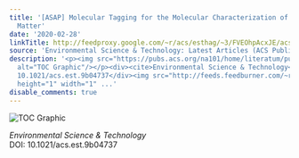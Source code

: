 ```yaml
---
title: '[ASAP] Molecular Tagging for the Molecular Characterization of Natural Organic
  Matter'
date: '2020-02-28'
linkTitle: http://feedproxy.google.com/~r/acs/esthag/~3/FVEOhpAcxJE/acs.est.9b04737
source: 'Environmental Science & Technology: Latest Articles (ACS Publications)'
description: '<p><img src="https://pubs.acs.org/na101/home/literatum/publisher/achs/journals/content/esthag/0/esthag.ahead-of-print/acs.est.9b04737/20200228/images/medium/es9b04737_0010.gif"
  alt="TOC Graphic"/></p><div><cite>Environmental Science & Technology</cite></div><div>DOI:
  10.1021/acs.est.9b04737</div><img src="http://feeds.feedburner.com/~r/acs/esthag/~4/FVEOhpAcxJE"
  height="1" width="1" ...'
disable_comments: true
---
```

<p><img src="https://pubs.acs.org/na101/home/literatum/publisher/achs/journals/content/esthag/0/esthag.ahead-of-print/acs.est.9b04737/20200228/images/medium/es9b04737_0010.gif" alt="TOC Graphic"/></p><div><cite>Environmental Science & Technology</cite></div><div>DOI: 10.1021/acs.est.9b04737</div><img src="http://feeds.feedburner.com/~r/acs/esthag/~4/FVEOhpAcxJE" height="1" width="1" ...